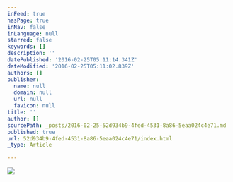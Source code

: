 ```yaml
---
inFeed: true
hasPage: true
inNav: false
inLanguage: null
starred: false
keywords: []
description: ''
datePublished: '2016-02-25T05:11:14.341Z'
dateModified: '2016-02-25T05:11:02.839Z'
authors: []
publisher:
  name: null
  domain: null
  url: null
  favicon: null
title: ''
author: []
sourcePath: _posts/2016-02-25-52d934b9-4fed-4531-8a86-5eaa024c4e71.md
published: true
url: 52d934b9-4fed-4531-8a86-5eaa024c4e71/index.html
_type: Article

---
```

![](https://the-grid-user-content.s3-us-west-2.amazonaws.com/6cb30418-22a2-442e-8d94-d6bf060ea77c.png)